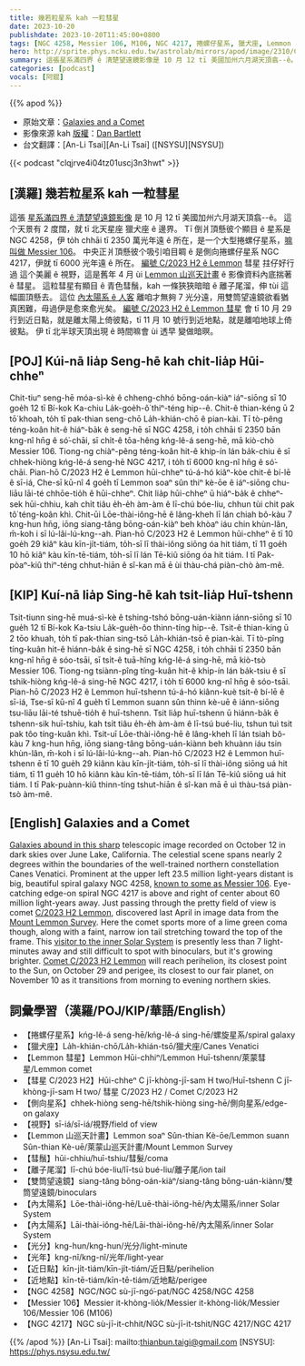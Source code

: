```yaml
---
title: 幾若粒星系 kah 一粒彗星
date: 2023-10-20
publishdate: 2023-10-20T11:45:00+0800
tags: [NGC 4258, Messier 106, M106, NGC 4217, 捲螺仔星系, 獵犬座, Lemmon 彗星, 彗星 C/2023 H2, 側向星系, Lemmon 山巡天計畫, 彗鬚, 離子尾溜, 雙筒望遠鏡, 光分, 光年, 近日點, 近地點, 內太陽系]
hero: http://sprite.phys.ncku.edu.tw/astrolab/mirrors/apod/image/2310/C2023H2LemmonGalaxies1024.jpg
summary: 這張星系滿四界 ê 清楚望遠鏡影像是 10 月 12 tī 美國加州六月湖天頂翕--ê。
categories: [podcast]
vocals: [阿錕]
---
```


{{% apod %}}

- 原始文章：[Galaxies and a Comet](https://apod.nasa.gov/apod/ap231020.html)
- 影像來源 kah [版權][copyright]：[Dan Bartlett](https://www.astrobin.com/users/h2ologg/)
- 台文翻譯：[An-Li Tsai][An-Li Tsai] ([NSYSU][NSYSU])

{{< podcast "clqjrve4i04tz01uscj3n3hwt" >}}

## [漢羅] 幾若粒星系 kah 一粒彗星
這張 [星系滿四界 ê 清楚望遠鏡影像][Galaxies abound in this sharp] 是 10 月 12 tī 美國加州六月湖天頂翕--ê。
這个天景有 2 度闊，就 tī 北天星座 獵犬座 ê 邊界。
Tī 倒爿頂懸彼个顯目 ê 星系是 NGC 4258，伊 to̍h chhāi tī 2350 萬光年遠 ê 所在，是一个大型捲螺仔星系，[嘛叫做 Messier 106][known to some as Messier 106]。
中央正爿頂懸彼个吸引咱目睭 ê 是側向捲螺仔星系 NGC 4217，伊就 tī 6000 光年遠 ê 所在。
[編號 C/2023 H2 ê Lemmon][C/2023 H2 Lemmon] 彗星 拄仔好行過 這个美麗 ê 視野，這是舊年 4 月 ùi [Lemmon 山巡天計畫][Mount Lemmon Survey] ê 影像資料內底揣著 ê 彗星。
這粒彗星有顯目 ê 青色彗鬚，kah 一條狹狹暗暗 ê 離子尾溜，伸 tùi 這幅圖頂懸去。
這位 [內太陽系 ê 人客][visitor to the inner Solar System] 離咱才無夠 7 光分遠，用雙筒望遠鏡欲看猶真困難，毋過伊是愈來愈光矣。
[編號 C/2023 H2 ê Lemmon 彗星][Comet C/2023 H2 Lemmon] 會 tī 10 月 29 行到近日點，就是離太陽上倚彼點，tī 11 月 10 號行到近地點，就是離咱地球上倚彼點。
伊 tī 北半球天頂出現 ê 時間嘛會 ùi 透早 變做暗暝。


## [POJ] Kúi-nā lia̍p Seng-hē kah chi̍t-lia̍p Hūi-chheⁿ
Chit-tiuⁿ seng-hē móa-sì-kè ê chheng-chhó bōng-oán-kiàⁿ iáⁿ-siōng sī 10 goe̍h 12 tī Bí-kok Ka-chiu La̍k-goe̍h-ô͘ thiⁿ-téng hip--ê.
Chit-ê thian-kéng ū 2 tō͘ khoah, to̍h tī pak-thian seng-chō La̍h-khián-chō ê pian-kài.
Tī tò-pêng téng-koân hit-ê hiáⁿ-ba̍k ê seng-hē sī NGC 4258, i to̍h chhāi tī 2350 bān kng-nî hn̄g ê só͘-chāi, sī chi̍t-ê tōa-hêng kńg-lê-á seng-hē, mā kiò-chò Messier 106.
Tiong-ng chiàⁿ-pêng téng-koân hit-ê khip-ín lán ba̍k-chiu ê sī chhek-hiòng kńg-lê-á seng-hē NGC 4217, i to̍h tī 6000 kng-nî hn̄g ê só͘-chāi.
Pian-hō C/2023 H2 ê Lemmon hūi-chheⁿ tú-á-hó kiâⁿ-kòe chit-ê bí-lē ê sī-iá, Che-sī kū-nî 4 goe̍h tī Lemmon soaⁿ sûn thiⁿ kè-ōe ê iáⁿ-siōng chu-liāu lāi-té chhōe-tio̍h ê hūi-chheⁿ.
Chit lia̍p hūi-chheⁿ ū hiáⁿ-ba̍k ê chheⁿ-sek hūi-chhiu, kah chi̍t tiâu e̍h-e̍h àm-àm ê lī-chú bóe-liu, chhun tùi chit pak tô͘ téng-koân khì.
Chit-ūi Lōe-thài-iông-hē ê lâng-kheh lī lán chiah bô-kàu 7 kng-hun hn̄g, iōng siang-tâng bōng-oán-kiàⁿ beh khòaⁿ iáu chin khùn-lân, m̄-koh i sī lú-lâi-lú-kng--ah.
Pian-hō C/2023 H2 ê Lemmon hūi-chheⁿ ē tī 10 goe̍h 29 kiâⁿ kàu kīn-ji̍t-tiám, to̍h-sī lī thài-iông siōng óa hit tiám, tī 11 goe̍h 10 hō kiâⁿ kàu kīn-tē-tiám, to̍h-sī lī lán Tē-kiû siōng óa hit tiám.
I tī Pak-pòaⁿ-kiû thiⁿ-téng chhut-hiān ê sî-kan mā ē ùi thàu-chá piàn-chò àm-mê.

## [KIP] Kuí-nā lia̍p Sing-hē kah tsi̍t-lia̍p Huī-tshenn
Tsit-tiunn sing-hē muá-sì-kè ê tshing-tshó bōng-uán-kiànn iánn-siōng sī 10 gue̍h 12 tī Bí-kok Ka-tsiu La̍k-gue̍h-ôo thinn-tíng hip--ê.
Tsit-ê thian-kíng ū 2 tōo khuah, to̍h tī pak-thian sing-tsō La̍h-khián-tsō ê pian-kài.
Tī tò-pîng tíng-kuân hit-ê hiánn-ba̍k ê sing-hē sī NGC 4258, i to̍h chhāi tī 2350 bān kng-nî hn̄g ê sóo-tsāi, sī tsi̍t-ê tuā-hîng kńg-lê-á sing-hē, mā kiò-tsò Messier 106.
Tiong-ng tsiànn-pîng tíng-kuân hit-ê khip-ín lán ba̍k-tsiu ê sī tshik-hiòng kńg-lê-á sing-hē NGC 4217, i to̍h tī 6000 kng-nî hn̄g ê sóo-tsāi.
Pian-hō C/2023 H2 ê Lemmon huī-tshenn tú-á-hó kiânn-kuè tsit-ê bí-lē ê sī-iá, Tse-sī kū-nî 4 gue̍h tī Lemmon suann sûn thinn kè-uē ê iánn-siōng tsu-liāu lāi-té tshuē-tio̍h ê huī-tshenn.
Tsit lia̍p huī-tshenn ū hiánn-ba̍k ê tshenn-sik huī-tshiu, kah tsi̍t tiâu e̍h-e̍h àm-àm ê lī-tsú bué-liu, tshun tuì tsit pak tôo tíng-kuân khì.
Tsit-uī Lōe-thài-iông-hē ê lâng-kheh lī lán tsiah bô-kàu 7 kng-hun hn̄g, iōng siang-tâng bōng-uán-kiànn beh khuànn iáu tsin khùn-lân, m̄-koh i sī lú-lâi-lú-kng--ah.
Pian-hō C/2023 H2 ê Lemmon huī-tshenn ē tī 10 gue̍h 29 kiânn kàu kīn-ji̍t-tiám, to̍h-sī lī thài-iông siōng uá hit tiám, tī 11 gue̍h 10 hō kiânn kàu kīn-tē-tiám, to̍h-sī lī lán Tē-kiû siōng uá hit tiám.
I tī Pak-puànn-kiû thinn-tíng tshut-hiān ê sî-kan mā ē uì thàu-tsá piàn-tsò àm-mê.

## [English] Galaxies and a Comet
[Galaxies abound in this sharp][Galaxies abound in this sharp] telescopic image recorded on October 12 in dark skies over June Lake, California.
The celestial scene spans nearly 2 degrees within the boundaries of the well-trained northern constellation Canes Venatici.
Prominent at the upper left 23.5 million light-years distant is big, beautiful spiral galaxy NGC 4258, [known to some as Messier 106][known to some as Messier 106].
Eye-catching edge-on spiral NGC 4217 is above and right of center about 60 million light-years away.
Just passing through the pretty field of view is comet [C/2023 H2 Lemmon][C/2023 H2 Lemmon], discovered last April in image data from the [Mount Lemmon Survey][Mount Lemmon Survey].
Here the comet sports more of a lime green coma though, along with a faint, narrow ion tail stretching toward the top of the frame.
This [visitor to the inner Solar System][visitor to the inner Solar System] is presently less than 7 light-minutes away and still difficult to spot with binoculars, but it's growing brighter.
[Comet C/2023 H2 Lemmon][Comet C/2023 H2 Lemmon] will reach perihelion, its closest point to the Sun, on October 29 and perigee, its closest to our fair planet, on November 10 as it transitions from morning to evening northern skies.

## 詞彙學習（漢羅/POJ/KIP/華語/English）
- 【捲螺仔星系】kńg-lê-á seng-hē/kńg-lê-á sing-hē/螺旋星系/spiral galaxy
- 【獵犬座】La̍h-khián-chō/La̍h-khián-tsō/獵犬座/Canes Venatici
- 【Lemmon 彗星】Lemmon Hūi-chhiⁿ/Lemmon Huī-tshenn/萊蒙彗星/Lemmon comet
- 【彗星 C/2023 H2】Hūi-chheⁿ C jī-khòng-jī-sam H two/Huī-tshenn C jī-khòng-jī-sam H two/ 彗星 C/2023 H2 / Comet C/2023 H2
- 【側向星系】chhek-hiòng seng-hē/tshik-hiòng sing-hē/側向星系/edge-on galaxy
- 【視野】sī-iá/sī-iá/視野/field of view
- 【Lemmon 山巡天計畫】Lemmon soaⁿ Sûn-thian Kè-ōe/Lemmon suann Sûn-thian Kè-uē/萊蒙山巡天計畫/Mount Lemmon Survey
- 【彗鬚】hūi-chhiu/huī-tshiu/彗髮/coma
- 【離子尾溜】lī-chú bóe-liu/lī-tsú bué-liu/離子尾/ion tail
- 【雙筒望遠鏡】siang-tâng bōng-oán-kiàⁿ/siang-tâng bōng-uán-kiànn/雙筒望遠鏡/binoculars
- 【內太陽系】Lōe-thài-iông-hē/Luē-thài-iông-hē/內太陽系/inner Solar System
- 【內太陽系】Lāi-thài-iông-hē/Lāi-thài-iông-hē/內太陽系/inner Solar System
- 【光分】kng-hun/kng-hun/光分/light-minute
- 【光年】kng-nî/kng-nî/光年/light-year
- 【近日點】kīn-ji̍t-tiám/kīn-ji̍t-tiám/近日點/perihelion
- 【近地點】kīn-tē-tiám/kīn-tē-tiám/近地點/perigee
- 【NGC 4258】NGC/NGC sù-jī-ngó͘-pat/NGC 4258/NGC 4258
- 【Messier 106】Messier it-khòng-lio̍k/Messier it-khòng-lio̍k/Messier 106/Messier 106 (M106)
- 【NGC 4217】NGC sù-jī-it-chhit/NGC sù-jī-it-tshit/NGC 4217/NGC 4217

{{% /apod %}}
[An-Li Tsai]: mailto:thianbun.taigi@gmail.com
[NSYSU]: https://phys.nsysu.edu.tw/

[copyright]: https://apod.nasa.gov/apod/fap/lib/about_apod.html#srapply
[License]: https://creativecommons.org/licenses/by/2.0/

[Galaxies abound in this sharp]:https://www.astrobin.com/x6l4sy/B/
[known to some as Messier 106]:https://apod.nasa.gov/apod/ap200501.html
[C/2023 H2 Lemmon]:http://astro.vanbuitenen.nl/comet/2023H2
[Mount Lemmon Survey]:https://en.wikipedia.org/wiki/Mount_Lemmon_Survey
[visitor to the inner Solar System]:https://science.nasa.gov/solar-system/comets/
[Comet C/2023 H2 Lemmon]:https://theskylive.com/c2023h2-info
